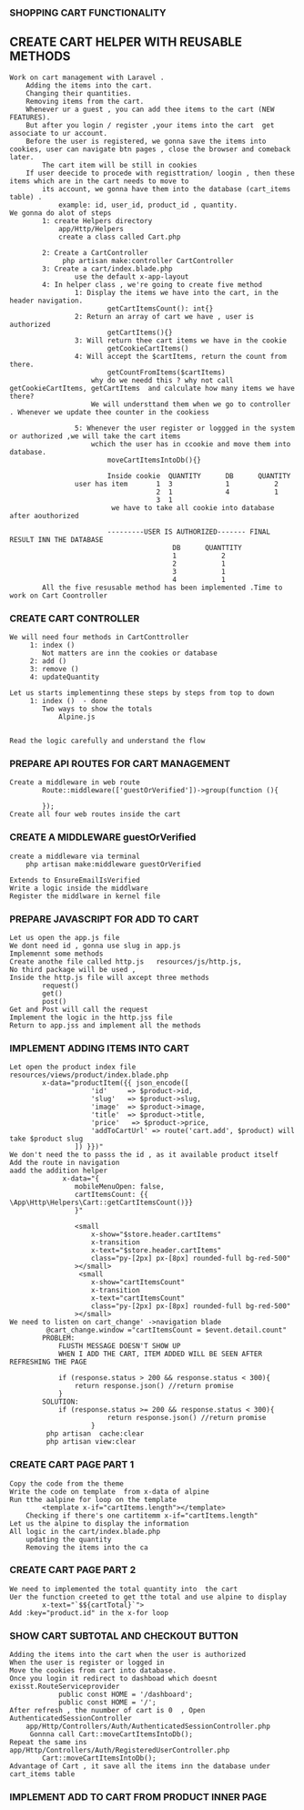 ### SHOPPING CART FUNCTIONALITY 

## CREATE CART HELPER WITH REUSABLE METHODS 
    Work on cart management with Laravel .
        Adding the items into the cart.
        Changing their quantities.
        Removing items from the cart.
        Whenever ur a guest , you can add thee items to the cart (NEW FEATURES).
        But after you login / register ,your items into the cart  get associate to ur account.
        Before the user is registered, we gonna save the items into cookies, user can navigate btn pages , close the browser and comeback later.
            The cart item will be still in cookies
        If user deecide to procede with registtration/ loogin , then these items which are in the cart needs to move to 
            its account, we gonna have them into the database (cart_items table) .
                example: id, user_id, product_id , quantity.
    We gonna do alot of steps 
            1: create Helpers directory   
                app/Http/Helpers
                create a class called Cart.php 
                
            2: Create a CartController
                 php artisan make:controller CartController  
            3: Create a cart/index.blade.php
                    use the default x-app-layout
            4: In helper class , we're going to create five method 
                    1: Display the items we have into the cart, in the header navigation.
                            getCartItemsCount(): int{}
                    2: Return an array of cart we have , user is authorized
                            getCartItems(){}
                    3: Will return thee cart items we have in the cookie
                            getCookieCartItems()
                    4: Will accept the $cartItems, return the count from there.
                            getCountFromItems($cartItems)
                        why do we needd this ? why not call getCookieCartItems, getCartItems  and calculate how many items we have there?
                        We will understtand them when we go to controller . Whenever we update thee counter in the cookiess
                            
                    5: Whenever the user register or loggged in the system or authorized ,we will take the cart items
                        wchich the user has in ccookie and move them into database.
                            moveCartItemsIntoDb(){}

                            Inside cookie  QUANTITY      DB      QUANTITY
                    user has item       1  3             1           2
                                        2  1             4           1
                                        3  1
                             we have to take all cookie into database after aouthorized

                            ---------USER IS AUTHORIZED------- FINAL RESULT INN THE DATABASE
                                            DB      QUANTTITY
                                            1           2
                                            2           1
                                            3           1
                                            4           1
            All the five resusable method has been implemented .Time to work on Cart Coontroller

### CREATE CART CONTROLLER
    We will need four methods in CartConttroller
         1: index ()
            Not matters are inn the cookies or database
         2: add ()
         3: remove ()
         4: updateQuantity

    Let us starts implementinng these steps by steps from top to down
         1: index ()  - done
            Two ways to show the totals
                Alpine.js
        

    Read the logic carefully and understand the flow

### PREPARE API ROUTES FOR CART MANAGEMENT 
    Create a middleware in web route
            Route::middleware(['guestOrVerified'])->group(function (){

            });
    Create all four web routes inside the cart

### CREATE A MIDDLEWARE guestOrVerified
    create a middleware via terminal
        php artisan make:middleware guestOrVerified 
    
    Extends to EnsureEmailIsVerified
    Write a logic inside the middlware
    Register the middlware in kernel file

### PREPARE JAVASCRIPT FOR ADD TO CART
    Let us open the app.js file
    We dont need id , gonna use slug in app.js
    Implemennt some methods
    Create anothe file called http.js   resources/js/http.js,
    No third package will be used , 
    Inside the http.js file will axcept three methods
            request()
            get()
            post()
    Get and Post will call the request
    Implement the logic in the http.jss file 
    Return to app.jss and implement all the methods
    

### IMPLEMENT ADDING ITEMS INTO CART 
    Let open the product index file resources/views/product/index.blade.php
            x-data="productItem({{ json_encode([
                        'id'     => $product->id,
                        'slug'   => $product->slug,
                        'image'  => $product->image,
                        'title'  => $product->title,
                        'price'   => $product->price,
                        'addToCartUrl' => route('cart.add', $product) will take $product slug
                    ]) }})"
    We don't need the to passs the id , as it available product itself
    Add the route in navigation
    aadd the addition helper
                 x-data="{
                    mobileMenuOpen: false,
                    cartItemsCount: {{ \App\Http\Helpers\Cart::getCartItemsCount()}}
                    }"

                    <small
                        x-show="$store.header.cartItems"
                        x-transition
                        x-text="$store.header.cartItems"
                        class="py-[2px] px-[8px] rounded-full bg-red-500"
                    ></small>
                     <small
                        x-show="cartItemsCount"
                        x-transition
                        x-text="cartItemsCount"
                        class="py-[2px] px-[8px] rounded-full bg-red-500"
                    ></small>
    We need to listen on cart_change' ->navigation blade
             @cart_change.window ="cartItemsCount = $event.detail.count"
            PROBLEM:
                FLUSTH MESSAGE DOESN'T SHOW UP
                WHEN I ADD THE CART, ITEM ADDED WILL BE SEEN AFTER REFRESHING THE PAGE

                if (response.status > 200 && response.status < 300){
                    return response.json() //return promise
                }
            SOLUTION:
                if (response.status >= 200 && response.status < 300){
                            return response.json() //return promise
                        }
             php artisan  cache:clear   
             php artisan view:clear  

### CREATE CART PAGE PART 1 
    Copy the code from the theme 
    Write the code on template  from x-data of alpine
    Run tthe aalpine for loop on the template
            <template x-if="cartItems.length"></template>
        Checking if there's one cartitemm x-if="cartItems.length"
    Let us the alpine to display the information
    All logic in the cart/index.blade.php
        updating the quantity
        Removing the items into the ca
        

### CREATE CART PAGE PART 2 
    We need to implemented the total quantity into  the cart
    Uer the function creeted to get tthe total and use alpine to display
            x-text="`$${cartTotal}`">
    Add :key="product.id" in the x-for loop


### SHOW CART SUBTOTAL AND CHECKOUT BUTTON  
    Adding the items into the cart when the user is authorized
    When the user is register or logged in
    Move the cookies from cart into database.
    Once you login it redirect to dashboad which doesnt exisst.RouteServiceprovider
                public const HOME = '/dashboard';
                public const HOME = '/';
    After refresh , the nuumber of cart is 0  , Open AuthenticatedSessionController
        app/Http/Controllers/Auth/AuthenticatedSessionController.php
         Gonnna call Cart::moveCartItemsIntoDb();
    Repeat the same ins app/Http/Controllers/Auth/RegisteredUserController.php
            Cart::moveCartItemsIntoDb();
    Advantage of Cart , it save all the items inn the database under cart_items table


### IMPLEMENT ADD TO CART FROM PRODUCT INNER PAGE 






















